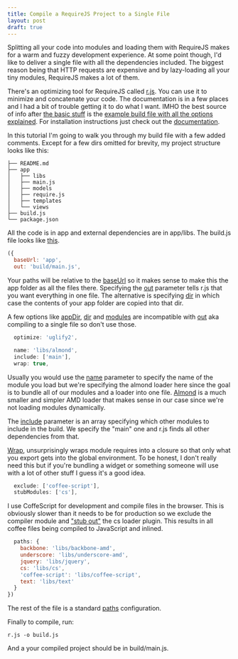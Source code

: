 ```yaml
---
title: Compile a RequireJS Project to a Single File
layout: post
draft: true
---
```


Splitting all your code into modules and loading them with RequireJS
makes for a warm and fuzzy development experience. At some point
though, I'd like to deliver a single file with all the dependencies
included. The biggest reason being that HTTP requests are expensive
and by lazy-loading all your tiny modules, RequireJS makes a lot of
them.

There's an optimizing tool for RequireJS called [r.js][rjs]. You can
use it to minimize and concatenate your code. The documentation is in
a few places and I had a bit of trouble getting it to do what I want.
IMHO the best source of info after [the basic stuff][optimization] is
the [example build file with all the options explained][example]. For
installation instructions just check out the [documentation][rjs].

In this tutorial I'm going to walk you through my build file with a
few added comments. Except for a few dirs omitted for brevity, my
project structure looks like this:

```
├── README.md
├── app
│   ├── libs
│   ├── main.js
│   ├── models
│   ├── require.js
│   ├── templates
│   └── views
├── build.js
└── package.json
```

All the code is in app and external dependencies are in app/libs. The
build.js file looks like [this](https://gist.github.com/4597201).

```javascript
({
  baseUrl: 'app',
  out: 'build/main.js',
```

Your paths will be relative to the [baseUrl][baseurl] so it makes
sense to make this the app folder as all the files there. Specifying
the [out](out) parameter tells r.js that you want everything in one
file. The alternative is specifying [dir][dir] in which case the
contents of your app folder are copied into that dir.

A few options like [appDir][appdir], [dir][dir] and [modules][modules]
are incompatible with [out][out] aka compiling to a single file so
don't use those.

```javascript
  optimize: 'uglify2',

  name: 'libs/almond',
  include: ['main'],
  wrap: true,
```

Usually you would use the [name][name] parameter to specify the name
of the module you load but we're specifying the almond loader here
since the goal is to bundle all of our modules and a loader into one
file. [Almond](http://github.com/jrburke/almond) is a much smaller and
simpler AMD loader that makes sense in our case since we're not
loading modules dynamically.

The [include][include] parameter is an array specifying which other
modules to include in the build. We specify the "main" one and r.js
finds all other dependencies from that.

[Wrap][wrap], unsurprisingly wraps module requires into a closure so
that only what you export gets into the global environment. To be
honest, I don't really need this but if you're bundling a widget or
something someone will use with a lot of other stuff I guess it's a
good idea.

```javascript
  exclude: ['coffee-script'],
  stubModules: ['cs'],
```

I use CoffeScript for development and compile files in the browser.
This is obviously slower than it needs to be for production so we
exclude the compiler module and ["stub out"][stub] the cs loader
plugin. This results in all coffee files being compiled to JavaScript
and inlined.

```javascript
  paths: {
    backbone: 'libs/backbone-amd',
    underscore: 'libs/underscore-amd',
    jquery: 'libs/jquery',
    cs: 'libs/cs',
    'coffee-script': 'libs/coffee-script',
    text: 'libs/text'
  }
})
```

The rest of the file is a standard [paths][paths] configuration.

Finally to compile, run:

```
r.js -o build.js
```

And a your compiled project should be in build/main.js.

[stub]: https://github.com/jrburke/r.js/blob/master/build/example.build.js#L300
[paths]: https://github.com/jrburke/r.js/blob/master/build/example.build.js#L44
[wrap]: https://github.com/jrburke/r.js/blob/master/build/example.build.js#L425
[include]: https://github.com/jrburke/r.js/blob/master/build/example.build.js#L402
[name]: https://github.com/jrburke/r.js/blob/master/build/example.build.js#L401
[appdir]: https://github.com/jrburke/r.js/blob/master/build/example.build.js#L19
[dir]: https://github.com/jrburke/r.js/blob/master/build/example.build.js#L56
[modules]: https://github.com/jrburke/r.js/blob/master/build/example.build.js#L325
[out]: https://github.com/jrburke/r.js/blob/master/build/example.build.js#L404
[baseurl]: https://github.com/jrburke/r.js/blob/master/build/example.build.js#L25
[optimization]: http://requirejs.org/docs/optimization.html
[example]: https://github.com/jrburke/r.js/blob/master/build/example.build.js
[rjs]: https://github.com/jrburke/r.js/
